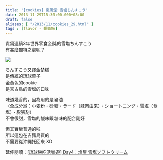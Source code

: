 ```yaml
---
title: '[cookies] 南風堂 雪塩ちんすこう'
date: 2013-11-29T15:30:00.000+08:00
draft: false
aliases: [ "/2013/11/cookies_29.html" ]
tags : [flavor - 螞蟻族]
---
```


貴爲連續3年世界零食金獎的雪塩ちんすこう  
有甚麼獨特之處呢？  

![](/images/nanpudo.jpg)

ちんすこう又譯金楚糕  
是傳統的琉球菓子  
金黃色的cookie  
是宮古島的雪塩的口味  
  
味道幾香的，因為用的是豬油  
（全成分爲：小麦粉・砂糖・ラード（豚肉由来）・ショートニング・雪塩（食塩）・膨張剤）  
不會很甜，雪塩的鹹味跟糖味的配合剛好  
  
但其實蠻普通的啦  
所以這包在吉豬島買的  
不需要從沖縄托回來 XD  
  
  
延伸閱讀：[\[琉球戀吃活樂遊\] Day4：塩屋 雪塩ソフトクリーム](https://hidie.net/okinawa4d/)
